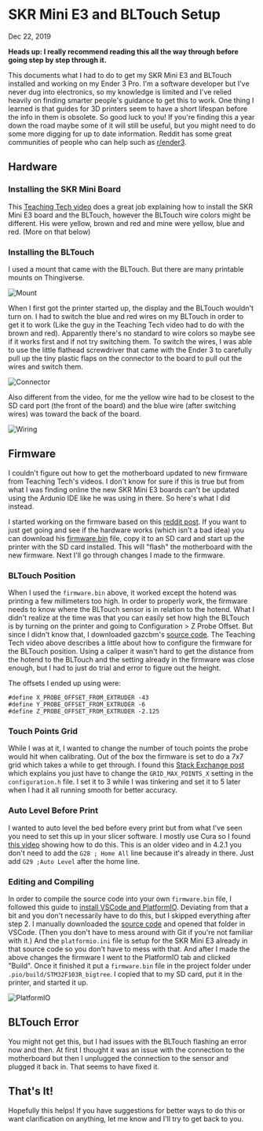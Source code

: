 # SKR Mini E3 and BLTouch Setup
Dec 22, 2019

**Heads up: I really recommend reading this all the way through before going step by step through it.**

This documents what I had to do to get my SKR Mini E3 and BLTouch installed and working on my Ender 3 Pro. I'm a software developer but I've never dug into electronics, so my knowledge is limited and I've relied heavily on finding smarter people's guidance to get this to work. One thing I learned is that guides for 3D printers seem to have a short lifespan before the info in them is obsolete. So good luck to you! If you're finding this a year down the road maybe some of it will still be useful, but you might need to do some more digging for up to date information. Reddit has some great communities of people who can help such as [r/ender3](https://www.reddit.com/r/ender3/).

## Hardware

### Installing the SKR Mini Board

This [Teaching Tech video](https://www.youtube.com/watch?v=-XUQKQnUNig) does a great job explaining how to install the SKR Mini E3 board and the BLTouch, however the BLTouch wire colors might be different. His were yellow, brown and red and mine were yellow, blue and red. (More on that below)

### Installing the BLTouch
I used a mount that came with the BLTouch. But there are many printable mounts on Thingiverse.

![Mount](Images/mount.jpeg)

When I first got the printer started up, the display and the BLTouch wouldn't turn on. I had to switch the blue and red wires on my BLTouch in order to get it to work (Like the guy in the Teaching Tech video had to do with the brown and red). Apparently there's no standard to wire colors so maybe see if it works first and if not try switching them. To switch the wires, I was able to use the little flathead screwdriver that came with the Ender 3 to carefully pull up the tiny plastic flaps on the connector to the board to pull out the wires and switch them.

![Connector](Images/connector.jpeg)

Also different from the video, for me the yellow wire had to be closest to the SD card port (the front of the board) and the blue wire (after switching wires) was toward the back of the board.

![Wiring](Images/wiring.jpeg)

## Firmware

I couldn't figure out how to get the motherboard updated to new firmware from Teaching Tech's videos. I don't know for sure if this is true but from what I was finding online the new SKR Mini E3 boards can't be updated using the Ardunio IDE like he was using in there. So here's what I did instead.

I started working on the firmware based on this [reddit post](https://www.reddit.com/r/ender3/comments/dfw5ox/skr_mini_e3_v12_board_with_tmc2209_bltouch_link/). If you want to just get going and see if the hardware works (which isn't a bad idea) you can download his [firmware.bin](https://github.com/gazcbm/Marlin-2.0.x-SKR-Mini-E3-v1.2/blob/master/CompiledFirmWare/firmware.bin) file, copy it to an SD card and start up the printer with the SD card installed. This will "flash" the motherboard with the new firmware. Next I'll go through changes I made to the firmware.

### BLTouch Position

When I used the `firmware.bin` above, it worked except the hotend was printing a few millimeters too high. In order to properly work, the firmware needs to know where the BLTouch sensor is in relation to the hotend. What I didn't realize at the time was that you can easily set how high the BLTouch is by turning on the printer and going to Configuration > Z Probe Offset. But since I didn't know that, I downloaded gazcbm's [source code](https://github.com/gazcbm/Marlin-2.0.x-SKR-Mini-E3-v1.2). The Teaching Tech video above describes a little about how to configure the firmware for the BLTouch position. Using a caliper it wasn't hard to get the distance from the hotend to the BLTouch and the setting already in the firmware was close enough, but I had to just do trial and error to figure out the height. 

The offsets I ended up using were:
```
#define X_PROBE_OFFSET_FROM_EXTRUDER -43
#define Y_PROBE_OFFSET_FROM_EXTRUDER -6
#define Z_PROBE_OFFSET_FROM_EXTRUDER -2.125
```

### Touch Points Grid

While I was at it, I wanted to change the number of touch points the probe would hit when calibrating. Out of the box the firmware is set to do a 7x7 grid which takes a while to get through. I found this [Stack Exchange post](https://3dprinting.stackexchange.com/questions/8497/how-to-increase-the-amount-of-probing-points-for-a-bltouch-sensor-in-marlin-firm) which explains you just have to change the `GRID_MAX_POINTS_X` setting in the `configuration.h` file. I set it to 3 while I was tinkering and set it to 5 later when I had it all running smooth for better accuracy.

### Auto Level Before Print

I wanted to auto level the bed before every print but from what I've seen you need to set this up in your slicer software. I mostly use Cura so I found [this video](https://www.youtube.com/watch?v=lJ1PSb8uzB8) showing how to do this. This is an older video and in 4.2.1 you don't need to add the `G28 ; Home All` line because it's already in there. Just add `G29 ;Auto Level` after the home line.

### Editing and Compiling
In order to compile the source code into your own `firmware.bin` file, I followed this guide to [install VSCode and PlatformIO](http://marlinfw.org/docs/basics/install_platformio_vscode.html). Deviating from that a bit and you don't necessarily have to do this, but I skipped everything after step 2. I manually downloaded the [source code](https://github.com/gazcbm/Marlin-2.0.x-SKR-Mini-E3-v1.2) and opened that folder in VSCode. (Then you don't have to mess around with Git if you're not familiar with it.) And the `platformio.ini` file is setup for the SKR Mini E3 already in that source code so you don't have to mess with that. And after I made the above changes the firmware I went to the PlatformIO tab and clicked "Build". Once it finished it put a `firmware.bin` file in the project folder under `.pio/build/STM32F103R_bigtree`. I copied that to my SD card, put it in the printer, and started it up.

![PlatformIO](Images/PlatformIO.png)

## BLTouch Error

You might not get this, but I had issues with the BLTouch flashing an error now and then. At first I thought it was an issue with the connection to the motherboard but then I unplugged the connection to the sensor and plugged it back in. That seems to have fixed it.

## That's It!

Hopefully this helps! If you have suggestions for better ways to do this or want clarification on anything, let me know and I'll try to get back to you.
